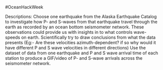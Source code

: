 #OceanHackWeek

Descriptions: Choose one earthquake from the Alaska Earthquake Catalog to investigate how P- and S-waves from that earthquake travel through the earth as recorded by an ocean bottom seismometer network. These observations could provide us with insights in to what controls wave-speeds on earth. Scientifically try to draw conclusions from what the data presents (Eg:- Are these velocities azimuth-dependent? if so why would it have different P and S wave velocities in different directions)
Use the dataset of data from one earthquake and P and S wave arrival time of each station to produce a GIF/video of P- and S-wave arrivals across the seismometer network.